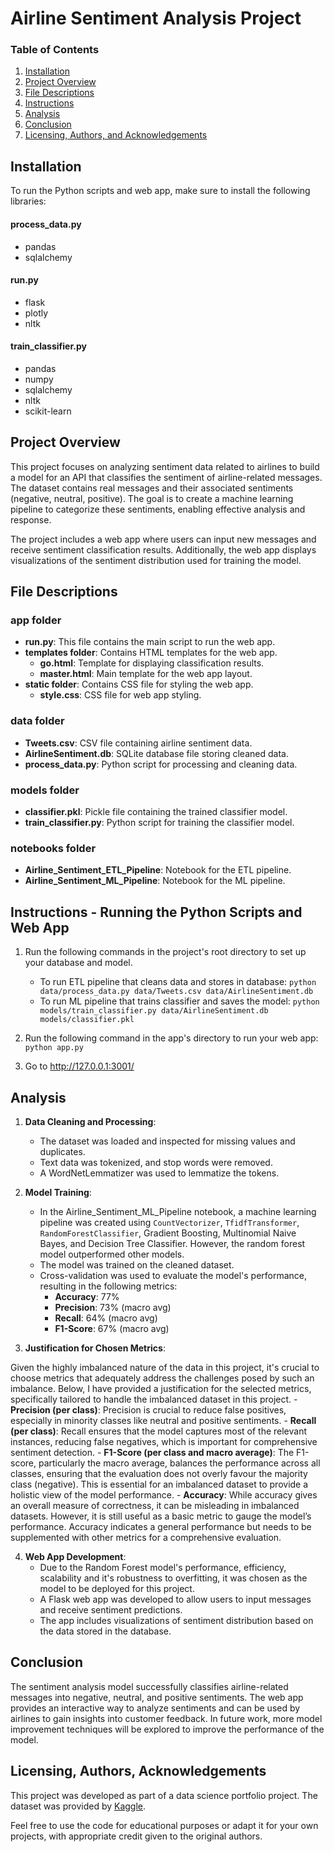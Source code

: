 # Airline Sentiment Analysis Project

### Table of Contents

1. [Installation](#installation)
2. [Project Overview](#overview)
3. [File Descriptions](#files)
4. [Instructions](#instructions)
5. [Analysis](#analysis)
6. [Conclusion](#conclusion)
7. [Licensing, Authors, and Acknowledgements](#licensing)

## Installation <a name="installation"></a>

To run the Python scripts and web app, make sure to install the following libraries:

#### **process_data.py**
- pandas
- sqlalchemy

#### **run.py**
- flask
- plotly
- nltk

#### **train_classifier.py**
- pandas
- numpy
- sqlalchemy
- nltk
- scikit-learn

## Project Overview <a name="overview"></a>

This project focuses on analyzing sentiment data related to airlines to build a model for an API that classifies the sentiment of airline-related messages. The dataset contains real messages and their associated sentiments (negative, neutral, positive). The goal is to create a machine learning pipeline to categorize these sentiments, enabling effective analysis and response.

The project includes a web app where users can input new messages and receive sentiment classification results. Additionally, the web app displays visualizations of the sentiment distribution used for training the model.

## File Descriptions <a name="files"></a>

### app folder

- **run.py**: This file contains the main script to run the web app.
- **templates folder**: Contains HTML templates for the web app.
    - **go.html**: Template for displaying classification results.
    - **master.html**: Main template for the web app layout.
- **static folder**: Contains CSS file for styling the web app.
    - **style.css**: CSS file for web app styling.

### data folder

- **Tweets.csv**: CSV file containing airline sentiment data.
- **AirlineSentiment.db**: SQLite database file storing cleaned data.
- **process_data.py**: Python script for processing and cleaning data.

### models folder

- **classifier.pkl**: Pickle file containing the trained classifier model.
- **train_classifier.py**: Python script for training the classifier model.

### notebooks folder

- **Airline_Sentiment_ETL_Pipeline**: Notebook for the ETL pipeline.
- **Airline_Sentiment_ML_Pipeline**: Notebook for the ML pipeline.

## Instructions - Running the Python Scripts and Web App <a name="instructions"></a>

1. Run the following commands in the project's root directory to set up your database and model.

    - To run ETL pipeline that cleans data and stores in database:
        `python data/process_data.py data/Tweets.csv data/AirlineSentiment.db`
    - To run ML pipeline that trains classifier and saves the model:
        `python models/train_classifier.py data/AirlineSentiment.db models/classifier.pkl`

2. Run the following command in the app's directory to run your web app:
    `python app.py`

3. Go to http://127.0.0.1:3001/

## Analysis <a name="analysis"></a>

1. **Data Cleaning and Processing**:
   - The dataset was loaded and inspected for missing values and duplicates.
   - Text data was tokenized, and stop words were removed.
   - A WordNetLemmatizer was used to lemmatize the tokens.

2. **Model Training**:
   - In the Airline_Sentiment_ML_Pipeline notebook, a machine learning pipeline was created using `CountVectorizer`, `TfidfTransformer`, `RandomForestClassifier`, Gradient Boosting, Multinomial Naive Bayes, and Decision Tree Classifier. However, the random forest model outperformed other models.
   - The model was trained on the cleaned dataset.
   - Cross-validation was used to evaluate the model's performance, resulting in the following metrics:
     - **Accuracy**: 77%
     - **Precision**: 73% (macro avg)
     - **Recall**: 64% (macro avg)
     - **F1-Score**: 67% (macro avg)

3. **Justification for Chosen Metrics**:

Given the highly imbalanced nature of the data in this project, it's crucial to choose metrics that adequately address the challenges posed by such an imbalance. Below, I have provided a justification for the selected metrics, specifically tailored to handle the imbalanced dataset in this project.
    - **Precision (per class)**: Precision is crucial to reduce false positives, especially in minority classes like neutral and positive sentiments.
    - **Recall (per class)**: Recall ensures that the model captures most of the relevant instances, reducing false negatives, which is important for comprehensive sentiment detection.
    - **F1-Score (per class and macro average)**: The F1-score, particularly the macro average, balances the performance across all classes, ensuring that the evaluation does not overly favour the majority class (negative). This is essential for an imbalanced dataset to provide a holistic view of the model performance.
    - **Accuracy**: While accuracy gives an overall measure of correctness, it can be misleading in imbalanced datasets. However, it is still useful as a basic metric to gauge the model’s performance. Accuracy indicates a general performance but needs to be supplemented with other metrics for a comprehensive evaluation.

4. **Web App Development**:
   - Due to the Random Forest model's performance, efficiency, scalability and it's robustness to overfitting, it was chosen as the model to be deployed for this project.
   - A Flask web app was developed to allow users to input messages and receive sentiment predictions.
   - The app includes visualizations of sentiment distribution based on the data stored in the database.

## Conclusion <a name="conclusion"></a>

The sentiment analysis model successfully classifies airline-related messages into negative, neutral, and positive sentiments. The web app provides an interactive way to analyze sentiments and can be used by airlines to gain insights into customer feedback. In future work, more model improvement techniques will be explored to improve the performance of the model.

## Licensing, Authors, Acknowledgements <a name="licensing"></a>

This project was developed as part of a data science portfolio project. The dataset was provided by [Kaggle](https://www.kaggle.com/crowdflower/twitter-airline-sentiment). 

Feel free to use the code for educational purposes or adapt it for your own projects, with appropriate credit given to the original authors.

